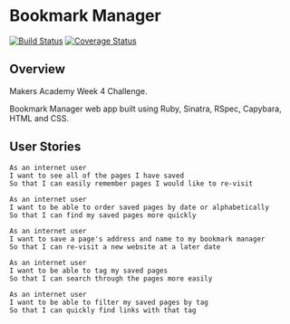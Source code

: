 # Bookmark Manager
[![Build Status](https://travis-ci.org/harrim91/bookmark-manager.svg?branch=master)](https://travis-ci.org/harrim91/bookmark-manager)
[![Coverage Status](https://coveralls.io/repos/github/harrim91/bookmark-manager/badge.svg?branch=master)](https://coveralls.io/github/harrim91/bookmark-manager?branch=master)

Overview
-------

Makers Academy Week 4 Challenge.

Bookmark Manager web app built using Ruby, Sinatra, RSpec, Capybara, HTML and CSS.

User Stories
---------

```
As an internet user
I want to see all of the pages I have saved
So that I can easily remember pages I would like to re-visit

As an internet user
I want to be able to order saved pages by date or alphabetically
So that I can find my saved pages more quickly

As an internet user
I want to save a page's address and name to my bookmark manager
So that I can re-visit a new website at a later date

As an internet user
I want to be able to tag my saved pages
So that I can search through the pages more easily

As an internet user
I want to be able to filter my saved pages by tag
So that I can quickly find links with that tag
```